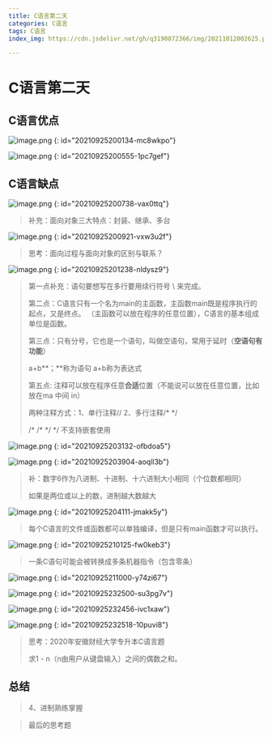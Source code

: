 ```yaml
---
title: C语言第二天
categories: C语言
tags: C语言
index_img: https://cdn.jsdelivr.net/gh/q3190872366/img/20211012002625.png

---
```


# C语言第二天

## C语言优点
![image.png](http://imgblogslp.test.upcdn.net//picgo/20210927232149.png)
{: id="20210925200134-mc8wkpo"}

![image.png](http://imgblogslp.test.upcdn.net//picgo/20210927232156.png)
{: id="20210925200555-1pc7gef"}

## C语言缺点
![image.png](http://imgblogslp.test.upcdn.net//picgo/20210927232159.png)
{: id="20210925200738-vax0ttq"}

> 补充：面向对象三大特点：封装、继承、多台

![image.png](http://imgblogslp.test.upcdn.net//picgo/20210927232205.png)
{: id="20210925200921-vxw3u2f"}

> 思考：面向过程与面向对象的区别与联系？

<!--**记下来**-->
![image.png](http://imgblogslp.test.upcdn.net//picgo/20210927232323.png)
{: id="20210925201238-nldysz9"}

> 第一点补充：语句要想写在多行要用续行符号  \  来完成。
> 
>第二点：C语言只有一个名为main的主函数，主函数main既是程序执行的起点，又是终点。 （主函数可以放在程序的任意位置），C语言的基本组成单位是函数。
> 
> 第三点：只有分号，它也是一个语句，叫做空语句，常用于延时（**空语句有功能**）
>
> a+b**；**称为语句   a+b称为表达式
> 
>第五点: 注释可以放在程序任意**合适**位置（不能说可以放在任意位置，比如放在ma 中间 in）
> 
> 两种注释方式：1、单行注释//   2、多行注释/*     */
>
> /*    /*     */   */ 不支持嵌套使用

![image.png](http://imgblogslp.test.upcdn.net//picgo/20210927232511.png)
{: id="20210925203132-ofbdoa5"}

![image.png](http://imgblogslp.test.upcdn.net//picgo/20210927232515.png)
{: id="20210925203904-aoqll3b"}

> 补：数字6作为八进制、十进制、十六进制大小相同（个位数都相同）
> 
>如果是两位或以上的数，进制越大数越大

![image.png](http://imgblogslp.test.upcdn.net//picgo/20210927232522.png)
{: id="20210925204111-jmakk5y"}

> 每个C语言的文件或函数都可以单独编译，但是只有main函数才可以执行。

![image.png](http://imgblogslp.test.upcdn.net//picgo/20210927232532.png)
{: id="20210925210125-fw0keb3"}

> 一条C语句可能会被转换成多条机器指令（包含零条）

![image.png](http://imgblogslp.test.upcdn.net//picgo/20210927232534.png)
{: id="20210925211000-y74zi67"}

![image.png](http://imgblogslp.test.upcdn.net//picgo/20210927232537.png)
{: id="20210925232500-su3pg7v"}

![image.png](http://imgblogslp.test.upcdn.net//picgo/20210927232541.png)
{: id="20210925232456-ivc1xaw"}

![image.png](http://imgblogslp.test.upcdn.net//picgo/20210927232544.png)
{: id="20210925232518-10puvi8"}

> 思考：2020年安徽财经大学专升本C语言题
> 
>求1 - n（n由用户从键盘输入）之间的偶数之和。

## 总结
> 4、进制熟练掌握

> 最后的思考题

